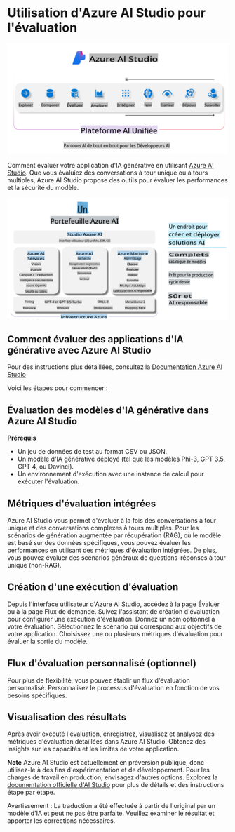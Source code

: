 # **Utilisation d'Azure AI Studio pour l'évaluation**

![aistudo](../../../../translated_images/AIStudio.d5171bb73e888005d9ac4020bbbf4ad9bd9a8bc042dfaf90b44c3afa1a8cbeed.fr.png)

Comment évaluer votre application d'IA générative en utilisant [Azure AI Studio](https://ai.azure.com?WT.mc_id=aiml-138114-kinfeylo). Que vous évaluiez des conversations à tour unique ou à tours multiples, Azure AI Studio propose des outils pour évaluer les performances et la sécurité du modèle.

![aistudo](../../../../translated_images/AIPortfolio.d7a339b6c36a58d3ca1bc2ca3b181618e45b1c87a6c20527a4503cb74e78e5cf.fr.png)

## Comment évaluer des applications d'IA générative avec Azure AI Studio
Pour des instructions plus détaillées, consultez la [Documentation Azure AI Studio](https://learn.microsoft.com/azure/ai-studio/how-to/evaluate-generative-ai-app?WT.mc_id=aiml-138114-kinfeylo)

Voici les étapes pour commencer :

## Évaluation des modèles d'IA générative dans Azure AI Studio

**Prérequis**

- Un jeu de données de test au format CSV ou JSON.
- Un modèle d'IA générative déployé (tel que les modèles Phi-3, GPT 3.5, GPT 4, ou Davinci).
- Un environnement d'exécution avec une instance de calcul pour exécuter l'évaluation.

## Métriques d'évaluation intégrées

Azure AI Studio vous permet d'évaluer à la fois des conversations à tour unique et des conversations complexes à tours multiples.
Pour les scénarios de génération augmentée par récupération (RAG), où le modèle est basé sur des données spécifiques, vous pouvez évaluer les performances en utilisant des métriques d'évaluation intégrées.
De plus, vous pouvez évaluer des scénarios généraux de questions-réponses à tour unique (non-RAG).

## Création d'une exécution d'évaluation

Depuis l'interface utilisateur d'Azure AI Studio, accédez à la page Évaluer ou à la page Flux de demande.
Suivez l'assistant de création d'évaluation pour configurer une exécution d'évaluation. Donnez un nom optionnel à votre évaluation.
Sélectionnez le scénario qui correspond aux objectifs de votre application.
Choisissez une ou plusieurs métriques d'évaluation pour évaluer la sortie du modèle.

## Flux d'évaluation personnalisé (optionnel)

Pour plus de flexibilité, vous pouvez établir un flux d'évaluation personnalisé. Personnalisez le processus d'évaluation en fonction de vos besoins spécifiques.

## Visualisation des résultats

Après avoir exécuté l'évaluation, enregistrez, visualisez et analysez des métriques d'évaluation détaillées dans Azure AI Studio. Obtenez des insights sur les capacités et les limites de votre application.



**Note** Azure AI Studio est actuellement en préversion publique, donc utilisez-le à des fins d'expérimentation et de développement. Pour les charges de travail en production, envisagez d'autres options. Explorez la [documentation officielle d'AI Studio](https://learn.microsoft.com/azure/ai-studio/?WT.mc_id=aiml-138114-kinfeylo) pour plus de détails et des instructions étape par étape.

Avertissement : La traduction a été effectuée à partir de l'original par un modèle d'IA et peut ne pas être parfaite. 
Veuillez examiner le résultat et apporter les corrections nécessaires.